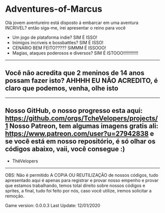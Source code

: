 # Adventures-of-Marcus


Olá jovem aventureiro está disposto á embarcar em uma aventura INCRIVEL? então siga-me, irei apresentar o reino para você
 
 - Um jogo de plataforma indie? SIM É ISSO!
 - Inimigos incriveis e bossbattles? SIM É ISSO!
 - CENARIO BEM FEITO????? SIMMM É ISSOOO!
 - Magias, ataques poderosos e diversos? SIM É ISTOOO!!!!!!!!!!!!
 
 
--------------
Você não acredita que 2 meninos de 14 anos possam fazer isto? 
AHHHH EU NÃO ACREDITO, é claro que podemos, venha, olhe isto 
--------------

--------------
Nosso GitHub, o nosso progresso esta aqui: https://github.com/orgs/TcheVelopers/projects/1
Nosso Patreon, tem algumas imagens gratis ali: https://www.patreon.com/user?u=27942838
e se você está em nosso repositório, é só olhar os códigos abaixo, vaii, você consegue :)
--------------


- ThêVelopers


--------------
OBS: Não é permitido A COPIA OU REUTILIZAÇÃO de nossos códigos, tudo apresentado aqui é apenas para registrar e provar nosso empenho e provar que estamos trabalhando, temos total direito sobre nossos códigos e sprites, a final, tudo foi feito por nós, caso você utilize, iremos solicitar a remoção.


 Game version: 0.0.0.3
 Last Update: 12/01/2020
